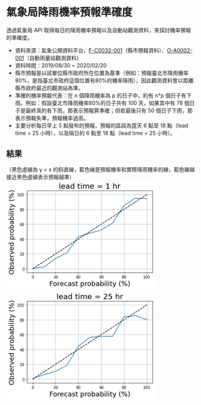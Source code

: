 # 氣象局降雨機率預報準確度

透過氣象局 API 取得每日的降雨機率預報以及自動站觀測資料，來探討機率預報的準確度。

* 資料來源：氣象公開資料平台，[F-C0032-001](https://opendata.cwb.gov.tw/dataset/forecast/F-C0032-001)（縣市預報資料）、[O-A0002-001](https://opendata.cwb.gov.tw/dataset/observation/O-A0002-001)（自動雨量站觀測資料）
* 資料時間：2019/08/30 ~ 2020/02/20
* 縣市預報是以該單位縣市政府所在位置為基準（例如：預報臺北市降雨機率80%，是指臺北市政府這個位置有80%的機率降雨），因此觀測資料會以距離縣市政府最近的觀測站為準。
* 準確的機率預報代表：在 n 個降雨機率為 p 的日子中，約有 n\*p 個日子有下雨。例如：假設臺北市降雨機率80%的日子共有 100 天，如果其中有 78 個日子是最終真的有下雨，那表示預報算準確；但若最後只有 50 個日子下雨，那表示預報失準，預報機率過高。
* 主要分析每日早上 5 點發布的預報，預報的區段為當天 6 點至 18 點（lead time = 25 小時），以及隔日的 6 點至 18 點（lead time = 25 小時）。

## 結果
（黑色虛線為 y = x 的斜直線，藍色線是預報機率和實際降雨機率的線，藍色線越接近黑色虛線表示預報越準）
![](./pictures/total_1hr.png)  
![](./pictures/total_25hr.png)